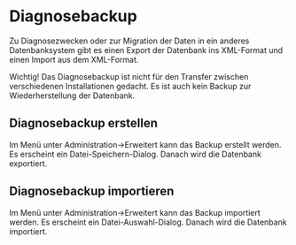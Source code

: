 # Diagnosebackup

Zu Diagnosezwecken oder zur Migration der Daten in ein anderes Datenbanksystem gibt es einen Export der Datenbank ins XML-Format und einen Import aus dem XML-Format.

Wichtig! Das Diagnosebackup ist nicht für den Transfer zwischen verschiedenen Installationen gedacht. Es ist auch kein Backup zur Wiederherstellung der Datenbank.

## Diagnosebackup erstellen

Im Menü unter Administration-&gt;Erweitert kann das Backup erstellt werden. Es erscheint ein Datei-Speichern-Dialog. Danach wird die Datenbank exportiert.

## Diagnosebackup importieren

Im Menü unter Administration-&gt;Erweitert kann das Backup importiert werden. Es erscheint ein Datei-Auswahl-Dialog. Danach wird die Datenbank importiert.

